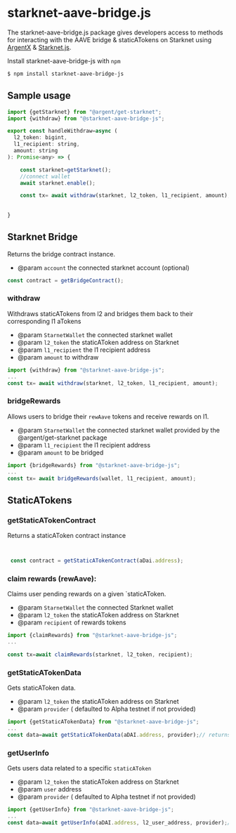 # starknet-aave-bridge.js


The starknet-aave-bridge.js package gives developers access to methods for interacting with the AAVE bridge & staticATokens on Starknet using [ArgentX](https://github.com/argentlabs/argent-x) & [Starknet.js](https://github.com/0xs34n/starknet.js).

Install starknet-aave-bridge-js with `npm`

```bash
$ npm install starknet-aave-bridge-js
```
## Sample usage


```javascript
import {getStarknet} from "@argent/get-starknet";
import {withdraw} from "@starknet-aave-bridge-js";

export const handleWithdraw=async (
  l2_token: bigint,
  l1_recipient: string,
  amount: string
): Promise<any> => {

    const starknet=getStarknet();
    //connect wallet
    await starknet.enable();

    const tx= await withdraw(starknet, l2_token, l1_recipient, amount);
  
  
}
```

## Starknet Bridge

Returns the bridge contract instance.
 * @param `account` the connected starknet account (optional)
```javascript
const contract = getBridgeContract();
```

### withdraw
Withdraws staticATokens from l2 and bridges them back to their corresponding l1 aTokens
 * @param `StarnetWallet` the connected starknet wallet 
 * @param `l2_token` the staticAToken address on Starknet
 * @param `l1_recipient` the l1 recipient address
 * @param  `amount` to withdraw
```javascript
import {withdraw} from "@starknet-aave-bridge-js";
...
const tx= await withdraw(starknet, l2_token, l1_recipient, amount);
```
### bridgeRewards

Allows users to bridge their `rewAave` tokens and receive rewards on l1.
 * @param `StarnetWallet` the connected starknet wallet provided by the @argent/get-starknet package
 * @param `l1_recipient` the l1 recipient address
 * @param `amount` to be bridged

```javascript
import {bridgeRewards} from "@starknet-aave-bridge-js";
...
const tx= await bridgeRewards(wallet, l1_recipient, amount);
```

## StaticATokens


### getStaticATokenContract

Returns a staticAToken contract instance

```javascript


 const contract = getStaticATokenContract(aDai.address);
```

### claim rewards (rewAave):
Claims user pending rewards on a given `staticAToken.
 * @param `StarnetWallet` the connected Starknet wallet 
 * @param `l2_token` the staticAToken address on Starknet
 * @param `recipient` of rewards tokens
```javascript
import {claimRewards} from "@starknet-aave-bridge-js";
...

const tx=await claimRewards(starknet, l2_token, recipient);
```

### getStaticATokenData

Gets staticAToken data.
 * @param `l2_token` the staticAToken address on Starknet
 * @param `provider`  ( defaulted to Alpha testnet if not provided)

```javascript
import {getStaticATokenData} from "@starknet-aave-bridge-js";
...
const data=await getStaticATokenData(aDAI.address, provider);// returns totalSupply, name, symbol, last_rewards_index_blocknumber & current_rewards_index
 ```

### getUserInfo
Gets users data related to a specific `staticAToken`

 * @param `l2_token` the staticAToken address on Starknet
 * @param `user` address
 * @param `provider` ( defaulted to Alpha testnet if not provided)

```javascript
import {getUserInfo} from "@starknet-aave-bridge-js";
...
const data=await getUserInfo(aDAI.address, l2_user_address, provider);// returns balance, user's pending rewards & latest claimed rewards index (snapshot)
```

